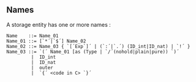 ## Names

A storage entity has one or more names :

```
Name    ::= Name_01
Name_01 ::= [`*´|`$´] Name_02
Name_02 ::= Name_03 { `[´Exp`]´ | (`:´|`.´) (ID_int|ID_nat) | `!´ }
Name_03 ::= `(´ Name_01 [as (Type | `/´(nohold|plain|pure)) `)´
         |  ID_int
         |  ID_nat
         |  outer
         |  `{´ <code in C> `}´
```
